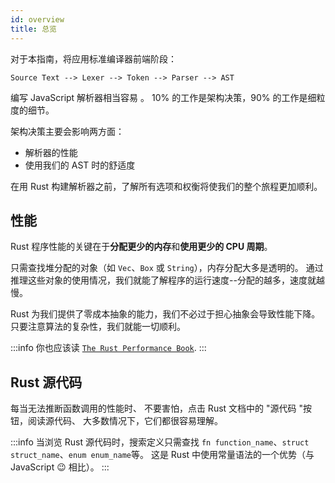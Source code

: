 ```yaml
---
id: overview
title: 总览
---
```


对于本指南，将应用标准编译器前端阶段：

```markup
Source Text --> Lexer --> Token --> Parser --> AST
```

编写 JavaScript 解析器相当容易 。
10% 的工作是架构决策，90% 的工作是细粒度的细节。

架构决策主要会影响两方面：

- 解析器的性能
- 使用我们的 AST 时的舒适度

在用 Rust 构建解析器之前，了解所有选项和权衡将使我们的整个旅程更加顺利。

## 性能

Rust 程序性能的关键在于**分配更少的内存**和**使用更少的 CPU 周期**。

只需查找堆分配的对象（如 `Vec`、`Box` 或 `String`），内存分配大多是透明的。
通过推理这些对象的使用情况，我们就能了解程序的运行速度--分配的越多，速度就越慢。

Rust 为我们提供了零成本抽象的能力，我们不必过于担心抽象会导致性能下降。
只要注意算法的复杂性，我们就能一切顺利。

:::info
你也应该读 [`The Rust Performance Book`](HTTPS://nnethercote.github.io/perf-book/introduction.html).
:::

## Rust 源代码

每当无法推断函数调用的性能时、
不要害怕，点击 Rust 文档中的 "源代码 "按钮，阅读源代码、
大多数情况下，它们都很容易理解。

:::info
当浏览 Rust 源代码时，搜索定义只需查找
`fn function_name`、`struct struct_name`、`enum enum_name`等。
这是 Rust 中使用常量语法的一个优势（与 JavaScript 😉 相比）。
:::
